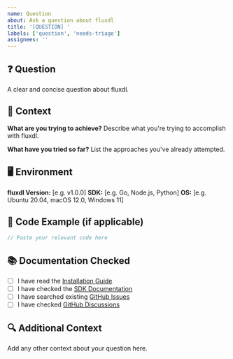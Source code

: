```yaml
---
name: Question
about: Ask a question about fluxdl
title: '[QUESTION] '
labels: ['question', 'needs-triage']
assignees: ''
---
```


## ❓ Question

A clear and concise question about fluxdl.

## 🎯 Context

**What are you trying to achieve?**
Describe what you're trying to accomplish with fluxdl.

**What have you tried so far?**
List the approaches you've already attempted.

## 🖥️ Environment

**fluxdl Version:** [e.g. v1.0.0]
**SDK:** [e.g. Go, Node.js, Python]
**OS:** [e.g. Ubuntu 20.04, macOS 12.0, Windows 11]

## 📝 Code Example (if applicable)

```go
// Paste your relevant code here
```

## 📚 Documentation Checked

- [ ] I have read the [Installation Guide](https://github.com/skshohagmiah/fluxdl/blob/main/INSTALLATION.md)
- [ ] I have checked the [SDK Documentation](https://github.com/skshohagmiah/fluxdl/tree/main/sdks)
- [ ] I have searched existing [GitHub Issues](https://github.com/skshohagmiah/fluxdl/issues)
- [ ] I have checked [GitHub Discussions](https://github.com/skshohagmiah/fluxdl/discussions)

## 🔍 Additional Context

Add any other context about your question here.
